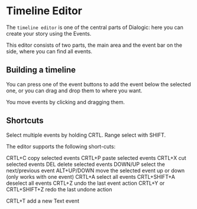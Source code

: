 # Timeline Editor

The `timeline editor` is one of the central parts of Dialogic: here you can create your story using the Events.

This editor consists of two parts, the main area and the event bar on the side, where you can find all events.

## Building a timeline
You can press one of the event buttons to add the event below the selected one, or you can drag and drop them to where you want.

You move events by clicking and dragging them. 


## Shortcuts
Select multiple events by holding CRTL. Range select with SHIFT.

The editor supports the following short-cuts: 

CRTL+C 					copy selected events
CRTL+P 					paste selected events 
CRTL+X 					cut selected events
DEL						delete selected events
DOWN/UP					select the next/previous event
ALT+UP/DOWN				move the selected event up or down (only works with one event)
CRTL+A					select all events
CRTL+SHIFT+A 			deselect all events
CRTL+Z					undo the last event action
CRTL+Y or CRTL+SHIFT+Z 	redo the last undone action

CRTL+T 					add a new Text event


